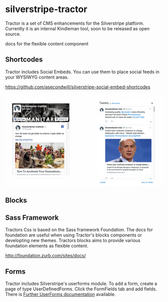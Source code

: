# silverstripe-tractor

Tractor is a set of CMS enhancements for the Silverstripe platform.  Currently it is an internal Kindleman tool, soon to be released as open source.

docs for the flexible content component


Shortcodes
----------------
Tractor includes Social Embeds.  You can use them to place social feeds in your WYSIWYG content areas.

https://github.com/asecondwill/silverstripe-social-embed-shortcodes

![alt text](shortcodes.png)

Blocks
---------------


Sass Framework
----------------
Tractors Css is based on the Sass framework Foundation.  The docs for foundation are useful when using Tractor's blocks components or developting new themes.   Tractors blocks aims to provide various foundation elements as flexible content.   

http://foundation.zurb.com/sites/docs/



Forms
-----------------
Tractor includes Silverstripe's userforms module.  To add a form,  create a page of type UserDefinedForms.  Click the FormFields tab and add fields. There is [Further UserForms documentation](https://github.com/silverstripe/silverstripe-userforms/blob/master/docs/en/userguide/index.md) available.


